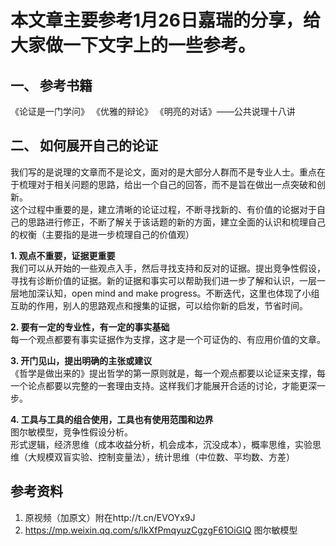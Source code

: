 # 本文章主要参考1月26日嘉瑞的分享，给大家做一下文字上的一些参考。

## 一、 参考书籍
《论证是一门学问》
《优雅的辩论》
《明亮的对话》——公共说理十八讲

## 二、 如何展开自己的论证

我们写的是说理的文章而不是论文，面对的是大部分人群而不是专业人士。重点在于梳理对于相关问题的思路，给出一个自己的回答，而不是旨在做出一点突破和创新。  
这个过程中重要的是，建立清晰的论证过程，不断寻找新的、有价值的论据对于自己的思路进行修正，不断了解关于该话题的新的方面，建立全面的认识和梳理自己的权衡（主要指的是进一步梳理自己的价值观）

**1. 观点不重要，证据更重要**  
我们可以从开始的一些观点入手，然后寻找支持和反对的证据。提出竞争性假设，寻找有诊断价值的证据。新的证据和事实可以帮助我们进一步了解和认识，一层一层地加深认知，open mind and make progress。不断迭代，这里也体现了小组互助的作用，别人的思路观点和搜集的证据，可以给你新的启发，节省时间。

**2. 要有一定的专业性，有一定的事实基础**  
每一个观点都要有事实证据作为支撑，这才是一个可证伪的、有应用价值的文章。

**3. 开门见山，提出明确的主张或建议**  
《哲学是做出来的》提出哲学的第一原则就是，每一个观点都要以论证来支撑，每一个论点都要以完整的一套理由支持。这样我们才能展开合适的讨论，才能更深一步。

**4. 工具与工具的组合使用，工具也有使用范围和边界**  
图尔敏模型，竞争性假设分析。  
形式逻辑，经济思维（成本收益分析，机会成本，沉没成本），概率思维，实验思维（大规模双盲实验、控制变量法），统计思维（中位数、平均数、方差）


## 参考资料

1. 原视频（加原文）附在http://t.cn/EVOYx9J
2. https://mp.weixin.qq.com/s/lkXfPmqyuzCgzgF61OiGIQ
图尔敏模型
